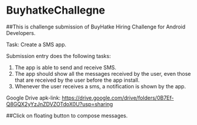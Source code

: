 # BuyhatkeChallegne
##This is challenge submission of BuyHatke Hiring Challenge for Android Developers.

Task: Create a SMS app.

Submission entry does the following tasks:
1. The app is able to send and receive SMS. 
2. The app should show all the messages received by the user, even those that are received by the user before the app install.
3. Whenever the user receives a sms, a notification is shown by the app.


Google Drive apk-link: https://drive.google.com/drive/folders/0B7Ef-Q8GQX2yYzJnZDVZOTdoX0U?usp=sharing

##Click on floating button to compose messages. 


